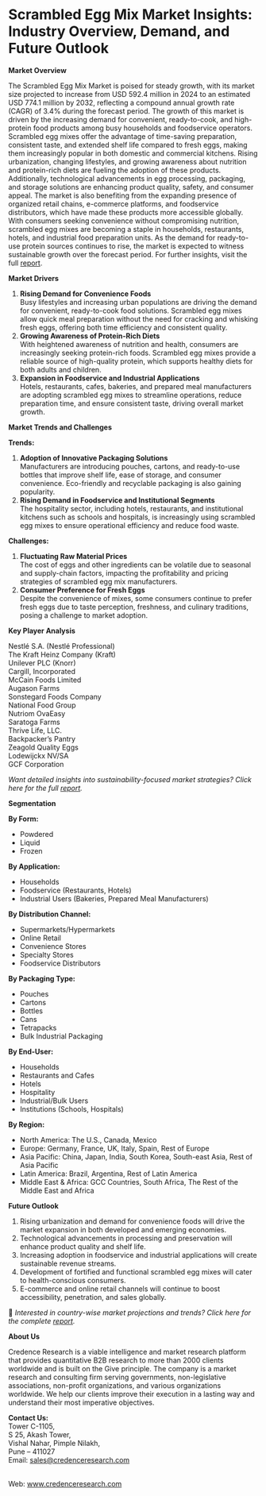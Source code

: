 # Scrambled Egg Mix Market Insights: Industry Overview, Demand, and Future Outlook


<p><strong>Market Overview</strong></p>
<p>The Scrambled Egg Mix Market is poised for steady growth, with its market size projected to increase from USD 592.4 million in 2024 to an estimated USD 774.1 million by 2032, reflecting a compound annual growth rate (CAGR) of 3.4% during the forecast period. The growth of this market is driven by the increasing demand for convenient, ready-to-cook, and high-protein food products among busy households and foodservice operators. Scrambled egg mixes offer the advantage of time-saving preparation, consistent taste, and extended shelf life compared to fresh eggs, making them increasingly popular in both domestic and commercial kitchens. Rising urbanization, changing lifestyles, and growing awareness about nutrition and protein-rich diets are fueling the adoption of these products. Additionally, technological advancements in egg processing, packaging, and storage solutions are enhancing product quality, safety, and consumer appeal. The market is also benefiting from the expanding presence of organized retail chains, e-commerce platforms, and foodservice distributors, which have made these products more accessible globally. With consumers seeking convenience without compromising nutrition, scrambled egg mixes are becoming a staple in households, restaurants, hotels, and industrial food preparation units. As the demand for ready-to-use protein sources continues to rise, the market is expected to witness sustainable growth over the forecast period. For further insights, visit the full <a href="https://www.credenceresearch.com/report/scrambled-egg-mix-market?utm_source=chatgpt.com">report</a>.</p>
<p><strong>Market Drivers</strong></p>
<ol>
<li><strong> Rising Demand for Convenience Foods</strong><br /> Busy lifestyles and increasing urban populations are driving the demand for convenient, ready-to-cook food solutions. Scrambled egg mixes allow quick meal preparation without the need for cracking and whisking fresh eggs, offering both time efficiency and consistent quality.</li>
<li><strong> Growing Awareness of Protein-Rich Diets</strong><br /> With heightened awareness of nutrition and health, consumers are increasingly seeking protein-rich foods. Scrambled egg mixes provide a reliable source of high-quality protein, which supports healthy diets for both adults and children.</li>
<li><strong> Expansion in Foodservice and Industrial Applications</strong><br /> Hotels, restaurants, cafes, bakeries, and prepared meal manufacturers are adopting scrambled egg mixes to streamline operations, reduce preparation time, and ensure consistent taste, driving overall market growth.</li>
</ol>
<p><strong>Market Trends and Challenges</strong></p>
<p><strong>Trends:</strong></p>
<ol>
<li><strong>Adoption of Innovative Packaging Solutions</strong><br /> Manufacturers are introducing pouches, cartons, and ready-to-use bottles that improve shelf life, ease of storage, and consumer convenience. Eco-friendly and recyclable packaging is also gaining popularity.</li>
<li><strong>Rising Demand in Foodservice and Institutional Segments</strong><br /> The hospitality sector, including hotels, restaurants, and institutional kitchens such as schools and hospitals, is increasingly using scrambled egg mixes to ensure operational efficiency and reduce food waste.</li>
</ol>
<p><strong>Challenges:</strong></p>
<ol>
<li><strong>Fluctuating Raw Material Prices</strong><br /> The cost of eggs and other ingredients can be volatile due to seasonal and supply-chain factors, impacting the profitability and pricing strategies of scrambled egg mix manufacturers.</li>
<li><strong>Consumer Preference for Fresh Eggs</strong><br /> Despite the convenience of mixes, some consumers continue to prefer fresh eggs due to taste perception, freshness, and culinary traditions, posing a challenge to market adoption.</li>
</ol>
<p><strong>Key Player Analysis</strong></p>
<p>Nestl&eacute; S.A. (Nestl&eacute; Professional)<br /> The Kraft Heinz Company (Kraft)<br /> Unilever PLC (Knorr)<br /> Cargill, Incorporated<br /> McCain Foods Limited<br /> Augason Farms<br /> Sonstegard Foods Company<br /> National Food Group<br /> Nutriom OvaEasy<br /> Saratoga Farms<br /> Thrive Life, LLC.<br /> Backpacker&rsquo;s Pantry<br /> Zeagold Quality Eggs<br /> Lodewijckx NV/SA<br /> GCF Corporation</p>
<p><em>Want detailed insights into sustainability-focused market strategies? Click here for the full <a href="https://www.credenceresearch.com/report/scrambled-egg-mix-market?utm_source=chatgpt.com">report</a>.</em></p>
<p><strong>Segmentation</strong></p>
<p><strong>By Form:</strong></p>
<ul>
<li>Powdered</li>
<li>Liquid</li>
<li>Frozen</li>
</ul>
<p><strong>By Application:</strong></p>
<ul>
<li>Households</li>
<li>Foodservice (Restaurants, Hotels)</li>
<li>Industrial Users (Bakeries, Prepared Meal Manufacturers)</li>
</ul>
<p><strong>By Distribution Channel:</strong></p>
<ul>
<li>Supermarkets/Hypermarkets</li>
<li>Online Retail</li>
<li>Convenience Stores</li>
<li>Specialty Stores</li>
<li>Foodservice Distributors</li>
</ul>
<p><strong>By Packaging Type:</strong></p>
<ul>
<li>Pouches</li>
<li>Cartons</li>
<li>Bottles</li>
<li>Cans</li>
<li>Tetrapacks</li>
<li>Bulk Industrial Packaging</li>
</ul>
<p><strong>By End-User:</strong></p>
<ul>
<li>Households</li>
<li>Restaurants and Cafes</li>
<li>Hotels</li>
<li>Hospitality</li>
<li>Industrial/Bulk Users</li>
<li>Institutions (Schools, Hospitals)</li>
</ul>
<p><strong>By Region:</strong></p>
<ul>
<li>North America: The U.S., Canada, Mexico</li>
<li>Europe: Germany, France, UK, Italy, Spain, Rest of Europe</li>
<li>Asia Pacific: China, Japan, India, South Korea, South-east Asia, Rest of Asia Pacific</li>
<li>Latin America: Brazil, Argentina, Rest of Latin America</li>
<li>Middle East &amp; Africa: GCC Countries, South Africa, The Rest of the Middle East and Africa</li>
</ul>
<p><strong>Future Outlook</strong></p>
<ol>
<li>Rising urbanization and demand for convenience foods will drive the market expansion in both developed and emerging economies.</li>
<li>Technological advancements in processing and preservation will enhance product quality and shelf life.</li>
<li>Increasing adoption in foodservice and industrial applications will create sustainable revenue streams.</li>
<li>Development of fortified and functional scrambled egg mixes will cater to health-conscious consumers.</li>
<li>E-commerce and online retail channels will continue to boost accessibility, penetration, and sales globally.</li>
</ol>
<p>📌 <em>Interested in country-wise market projections and trends? Click here for the complete <a href="https://www.credenceresearch.com/report/scrambled-egg-mix-market?utm_source=chatgpt.com">report</a>.</em></p>
<p><strong>About Us</strong></p>
<p>Credence Research is a viable intelligence and market research platform that provides quantitative B2B research to more than 2000 clients worldwide and is built on the Give principle. The company is a market research and consulting firm serving governments, non-legislative associations, non-profit organizations, and various organizations worldwide. We help our clients improve their execution in a lasting way and understand their most imperative objectives.</p>
<p><strong>Contact Us:</strong><br /> Tower C-1105,<br /> S 25, Akash Tower,<br /> Vishal Nahar, Pimple Nilakh,<br /> Pune &ndash; 411027<br /> Email: <a href="mailto:sales@credenceresearch.com">sales@credenceresearch.com</a></p>
<p><br /> Web: <a href="http://www.credenceresearch.com?utm_source=chatgpt.com">www.credenceresearch.com</a></p>
